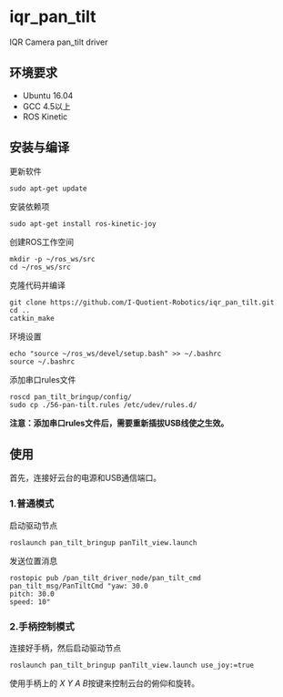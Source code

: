 # iqr_pan_tilt
IQR Camera pan_tilt driver

## 环境要求
- Ubuntu 16.04
- GCC 4.5以上
- ROS Kinetic


## 安装与编译
更新软件
```shell
sudo apt-get update
```
安装依赖项
```shell
sudo apt-get install ros-kinetic-joy
```
创建ROS工作空间
```shell
mkdir -p ~/ros_ws/src
cd ~/ros_ws/src
```
克隆代码并编译
```shell
git clone https://github.com/I-Quotient-Robotics/iqr_pan_tilt.git
cd ..
catkin_make
```
环境设置
```shell
echo "source ~/ros_ws/devel/setup.bash" >> ~/.bashrc
source ~/.bashrc
```
添加串口rules文件
```shell
roscd pan_tilt_bringup/config/
sudo cp ./56-pan-tilt.rules /etc/udev/rules.d/
```
**注意：添加串口rules文件后，需要重新插拔USB线使之生效。**

## 使用
首先，连接好云台的电源和USB通信端口。
### 1.普通模式
启动驱动节点
```shell
roslaunch pan_tilt_bringup panTilt_view.launch
```
发送位置消息
```shell
rostopic pub /pan_tilt_driver_node/pan_tilt_cmd pan_tilt_msg/PanTiltCmd "yaw: 30.0
pitch: 30.0
speed: 10" 
```

### 2.手柄控制模式
连接好手柄，然后启动驱动节点
```shell
roslaunch pan_tilt_bringup panTilt_view.launch use_joy:=true
```
使用手柄上的 *X* *Y* *A* *B*按键来控制云台的俯仰和旋转。